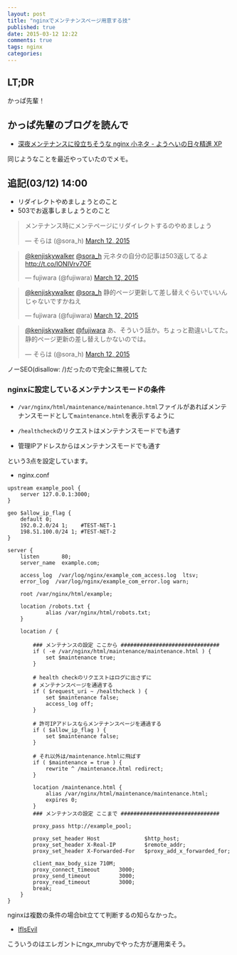 ```yaml
---
layout: post
title: "nginxでメンテナンスページ用意する技"
published: true
date: 2015-03-12 12:22
comments: true
tags: nginx
categories: 
---
```


## LT;DR

かっぱ先輩！

## かっぱ先輩のブログを読んで

- [深夜メンテナンスに役立ちそうな nginx 小ネタ - ようへいの日々精進 XP ](http://inokara.hateblo.jp/entry/2014/02/22/134221)

同じようなことを最近やっていたのでメモ。


## 追記(03/12) 14:00

- リダイレクトやめましょうとのこと
- 503でお返事しましょうとのこと

<blockquote class="twitter-tweet" lang="en"><p>メンテナンス時にメンテページにリダイレクトするのやめましょう</p>&mdash; そらは (@sora_h) <a href="https://twitter.com/sora_h/status/575875916506640384">March 12, 2015</a></blockquote> <script async src="//platform.twitter.com/widgets.js" charset="utf-8"></script>

<blockquote class="twitter-tweet" lang="en"><p><a href="https://twitter.com/kenjiskywalker">@kenjiskywalker</a> <a href="https://twitter.com/sora_h">@sora_h</a> 元ネタの自分の記事は503返してるよ <a href="http://t.co/lONIVrv7OF">http://t.co/lONIVrv7OF</a></p>&mdash; fujiwara (@fujiwara) <a href="https://twitter.com/fujiwara/status/575877278355214336">March 12, 2015</a></blockquote> <script async src="//platform.twitter.com/widgets.js" charset="utf-8"></script>

<blockquote class="twitter-tweet" lang="en"><p><a href="https://twitter.com/kenjiskywalker">@kenjiskywalker</a> <a href="https://twitter.com/sora_h">@sora_h</a> 静的ページ更新して差し替えぐらいでいいんじゃないですかねえ</p>&mdash; fujiwara (@fujiwara) <a href="https://twitter.com/fujiwara/status/575880371214020609">March 12, 2015</a></blockquote> <script async src="//platform.twitter.com/widgets.js" charset="utf-8"></script>

<blockquote class="twitter-tweet" lang="en"><p><a href="https://twitter.com/kenjiskywalker">@kenjiskywalker</a> <a href="https://twitter.com/fujiwara">@fujiwara</a> あ、そういう話か。ちょっと勘違いしてた。静的ページ更新の差し替えしかないのでは。</p>&mdash; そらは (@sora_h) <a href="https://twitter.com/sora_h/status/575880494400729088">March 12, 2015</a></blockquote> <script async src="//platform.twitter.com/widgets.js" charset="utf-8"></script>

ノーSEO(disallow: /)だったので完全に無視してた

### nginxに設定しているメンテナンスモードの条件

- `/var/nginx/html/maintenance/maintenance.html`ファイルがあればメンテナンスモードとして`maintenance.html`を表示するように

- `/healthcheck`のリクエストはメンテナンスモードでも通す

- 管理IPアドレスからはメンテナンスモードでも通す

という3点を設定しています。

- nginx.conf

```
upstream example_pool {
    server 127.0.0.1:3000;
}

geo $allow_ip_flag {
    default 0;
    192.0.2.0/24 1;    #TEST-NET-1
    198.51.100.0/24 1; #TEST-NET-2
}

server {
    listen       80;
    server_name  example.com;

    access_log  /var/log/nginx/example_com_access.log  ltsv;
    error_log  /var/log/nginx/example_com_error.log warn;

    root /var/nginx/html/example;

    location /robots.txt {
            alias /var/nginx/html/robots.txt;
    }

    location / {

        ### メンテナンスの設定 ここから ###############################
        if ( -e /var/nginx/html/maintenance/maintenance.html ) {
            set $maintenance true;
        }

        # health checkのリクエストはログに出さずに
        # メンテナンスページを通過する
        if ( $request_uri ~ /healthcheck ) {
            set $maintenance false;
            access_log off;
        }

        # 許可IPアドレスならメンテナンスページを通過する
        if ( $allow_ip_flag ) {
            set $maintenance false;
        }

        # それ以外は/maintenance.htmlに飛ばす
        if ( $maintenance = true ) {
            rewrite ^ /maintenance.html redirect;
        }

        location /maintenance.html {
            alias /var/nginx/html/maintenance/maintenance.html;
            expires 0;
        }
        ### メンテナンスの設定 ここまで ###############################

        proxy_pass http://example_pool;

        proxy_set_header Host              $http_host;
        proxy_set_header X-Real-IP         $remote_addr;
        proxy_set_header X-Forwarded-For   $proxy_add_x_forwarded_for;

        client_max_body_size 710M;
        proxy_connect_timeout      3000;
        proxy_send_timeout         3000;
        proxy_read_timeout         3000;
        break;
    }
}
```

nginxは複数の条件の場合bit立てて判断するの知らなかった。

- [IfIsEvil](http://wiki.nginx.org/IfIsEvil)

こういうのはエレガントにngx_mrubyでやった方が運用楽そう。
